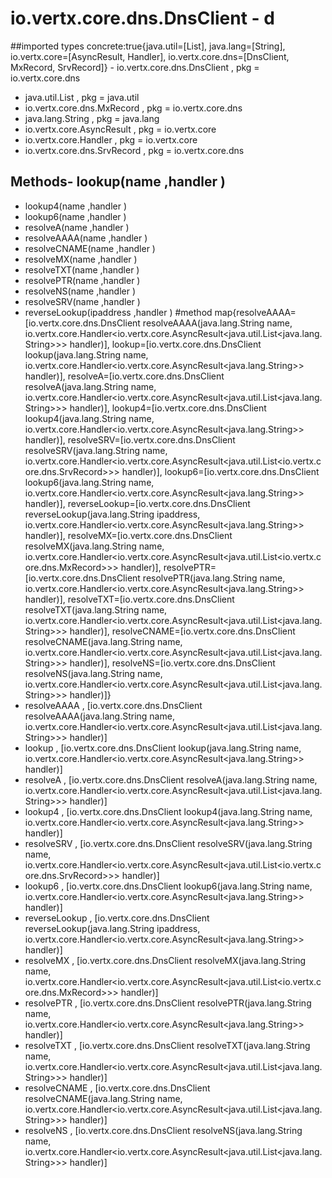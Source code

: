 # io.vertx.core.dns.DnsClient - d
##imported types concrete:true{java.util=[List], java.lang=[String], io.vertx.core=[AsyncResult, Handler], io.vertx.core.dns=[DnsClient, MxRecord, SrvRecord]} - io.vertx.core.dns.DnsClient  , pkg = io.vertx.core.dns
- java.util.List  , pkg = java.util
- io.vertx.core.dns.MxRecord  , pkg = io.vertx.core.dns
- java.lang.String  , pkg = java.lang
- io.vertx.core.AsyncResult  , pkg = io.vertx.core
- io.vertx.core.Handler  , pkg = io.vertx.core
- io.vertx.core.dns.SrvRecord  , pkg = io.vertx.core.dns
## Methods- lookup(name ,handler )
- lookup4(name ,handler )
- lookup6(name ,handler )
- resolveA(name ,handler )
- resolveAAAA(name ,handler )
- resolveCNAME(name ,handler )
- resolveMX(name ,handler )
- resolveTXT(name ,handler )
- resolvePTR(name ,handler )
- resolveNS(name ,handler )
- resolveSRV(name ,handler )
- reverseLookup(ipaddress ,handler )
#method map{resolveAAAA=[io.vertx.core.dns.DnsClient resolveAAAA(java.lang.String name, io.vertx.core.Handler<io.vertx.core.AsyncResult<java.util.List<java.lang.String>>> handler)], lookup=[io.vertx.core.dns.DnsClient lookup(java.lang.String name, io.vertx.core.Handler<io.vertx.core.AsyncResult<java.lang.String>> handler)], resolveA=[io.vertx.core.dns.DnsClient resolveA(java.lang.String name, io.vertx.core.Handler<io.vertx.core.AsyncResult<java.util.List<java.lang.String>>> handler)], lookup4=[io.vertx.core.dns.DnsClient lookup4(java.lang.String name, io.vertx.core.Handler<io.vertx.core.AsyncResult<java.lang.String>> handler)], resolveSRV=[io.vertx.core.dns.DnsClient resolveSRV(java.lang.String name, io.vertx.core.Handler<io.vertx.core.AsyncResult<java.util.List<io.vertx.core.dns.SrvRecord>>> handler)], lookup6=[io.vertx.core.dns.DnsClient lookup6(java.lang.String name, io.vertx.core.Handler<io.vertx.core.AsyncResult<java.lang.String>> handler)], reverseLookup=[io.vertx.core.dns.DnsClient reverseLookup(java.lang.String ipaddress, io.vertx.core.Handler<io.vertx.core.AsyncResult<java.lang.String>> handler)], resolveMX=[io.vertx.core.dns.DnsClient resolveMX(java.lang.String name, io.vertx.core.Handler<io.vertx.core.AsyncResult<java.util.List<io.vertx.core.dns.MxRecord>>> handler)], resolvePTR=[io.vertx.core.dns.DnsClient resolvePTR(java.lang.String name, io.vertx.core.Handler<io.vertx.core.AsyncResult<java.lang.String>> handler)], resolveTXT=[io.vertx.core.dns.DnsClient resolveTXT(java.lang.String name, io.vertx.core.Handler<io.vertx.core.AsyncResult<java.util.List<java.lang.String>>> handler)], resolveCNAME=[io.vertx.core.dns.DnsClient resolveCNAME(java.lang.String name, io.vertx.core.Handler<io.vertx.core.AsyncResult<java.util.List<java.lang.String>>> handler)], resolveNS=[io.vertx.core.dns.DnsClient resolveNS(java.lang.String name, io.vertx.core.Handler<io.vertx.core.AsyncResult<java.util.List<java.lang.String>>> handler)]} 
- resolveAAAA , [io.vertx.core.dns.DnsClient resolveAAAA(java.lang.String name, io.vertx.core.Handler<io.vertx.core.AsyncResult<java.util.List<java.lang.String>>> handler)]
- lookup , [io.vertx.core.dns.DnsClient lookup(java.lang.String name, io.vertx.core.Handler<io.vertx.core.AsyncResult<java.lang.String>> handler)]
- resolveA , [io.vertx.core.dns.DnsClient resolveA(java.lang.String name, io.vertx.core.Handler<io.vertx.core.AsyncResult<java.util.List<java.lang.String>>> handler)]
- lookup4 , [io.vertx.core.dns.DnsClient lookup4(java.lang.String name, io.vertx.core.Handler<io.vertx.core.AsyncResult<java.lang.String>> handler)]
- resolveSRV , [io.vertx.core.dns.DnsClient resolveSRV(java.lang.String name, io.vertx.core.Handler<io.vertx.core.AsyncResult<java.util.List<io.vertx.core.dns.SrvRecord>>> handler)]
- lookup6 , [io.vertx.core.dns.DnsClient lookup6(java.lang.String name, io.vertx.core.Handler<io.vertx.core.AsyncResult<java.lang.String>> handler)]
- reverseLookup , [io.vertx.core.dns.DnsClient reverseLookup(java.lang.String ipaddress, io.vertx.core.Handler<io.vertx.core.AsyncResult<java.lang.String>> handler)]
- resolveMX , [io.vertx.core.dns.DnsClient resolveMX(java.lang.String name, io.vertx.core.Handler<io.vertx.core.AsyncResult<java.util.List<io.vertx.core.dns.MxRecord>>> handler)]
- resolvePTR , [io.vertx.core.dns.DnsClient resolvePTR(java.lang.String name, io.vertx.core.Handler<io.vertx.core.AsyncResult<java.lang.String>> handler)]
- resolveTXT , [io.vertx.core.dns.DnsClient resolveTXT(java.lang.String name, io.vertx.core.Handler<io.vertx.core.AsyncResult<java.util.List<java.lang.String>>> handler)]
- resolveCNAME , [io.vertx.core.dns.DnsClient resolveCNAME(java.lang.String name, io.vertx.core.Handler<io.vertx.core.AsyncResult<java.util.List<java.lang.String>>> handler)]
- resolveNS , [io.vertx.core.dns.DnsClient resolveNS(java.lang.String name, io.vertx.core.Handler<io.vertx.core.AsyncResult<java.util.List<java.lang.String>>> handler)]
